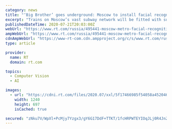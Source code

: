 ```yaml
---
category: news
title: "‘Big Brother’ goes underground: Moscow to install facial recognition cameras in Metro cars"
excerpt: "Trains on Moscow’s vast subway network will be fitted with surveillance cameras linked to facial recognition systems, according to a tender from Moscow’s mayoral office."
publishedDateTime: 2020-07-21T20:03:00Z
webUrl: "https://www.rt.com/russia/495441-moscow-metro-facial-recognition-cameras/"
ampWebUrl: "https://www.rt.com/russia/495441-moscow-metro-facial-recognition-cameras/amp/"
cdnAmpWebUrl: "https://www-rt-com.cdn.ampproject.org/c/s/www.rt.com/russia/495441-moscow-metro-facial-recognition-cameras/amp/"
type: article

provider:
  name: RT
  domain: rt.com

topics:
  - Computer Vision
  - AI

images:
  - url: "https://cdni.rt.com/files/2020.07/xxl/5f17466985f54058a452046c.jpg"
    width: 1240
    height: 697
    isCached: true

secured: "zNku7V/WpXl+PcMjy7Yzgx3/gY6G17DdF+TTKT/1fcHRPWTEYIOqJLj0R4JnZ35zRADAlbBuThqeGnbrM5sxwUduKDCFqeW560DN67YyDyD8zG/Dr5N9w8tuvJVGvWStwDN2gKDoicQsZkQ7P1o59iBZD5IAkcxMzRovMmgGlBjXFrFbf0TXsBaHvq+KNw9CS7hZxGHuWiQbuq4RXadQSORqTmoNqmxluaD9GVBF/Y5A1S9vxWW8KYgS3bOj95hWcO6XoRpPrwK6Nj/s9Fwaa1w5asgh2vdZkKkpYjrOYj3MhChygB4IQZBtwsHRkyXxJ+IPmTlc1zKdaz54NUXMxw==;naxNHe+DWBgb1zVdDmlm8A=="
---
```


